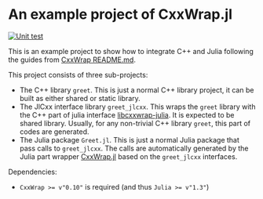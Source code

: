 # An example project of CxxWrap.jl

[![Unit test](https://github.com/johnnychen94/CxxWrap_example/actions/workflows/ci.yml/badge.svg)](https://github.com/johnnychen94/CxxWrap_example/actions/workflows/ci.yml)

This is an example project to show how to integrate C++ and Julia following the guides from
[CxxWrap README.md](https://github.com/JuliaInterop/CxxWrap.jl).

This project consists of three sub-projects:

- The C++ library `greet`. This is just a normal C++ library project, it can be built as
  either shared or static library.
- The JlCxx interface library `greet_jlcxx`. This wraps the `greet` library with the C++
  part of julia interface [libcxxwrap-julia](https://github.com/JuliaInterop/libcxxwrap-julia).
  It is expected to be shared library. Usually, for any non-trivial C++ library `greet`, this
  part of codes are generated.
- The Julia package `Greet.jl`. This is just a normal Julia package that pass calls to
  `greet_jlcxx`. The calls are automatically generated by the Julia part wrapper
  [CxxWrap.jl](https://github.com/JuliaInterop/CxxWrap.jl) based on the `greet_jlcxx` interfaces.

Dependencies:

  - `CxxWrap >= v"0.10"` is required (and thus `Julia >= v"1.3"`)
